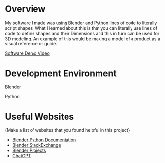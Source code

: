 # Overview

My software I made was using Blender and Python lines of code to literally script shapes.
What I learned about this is that you can literally use lines of code to define shapes and their
Dimensions and this in turn can be used for 3D modeling. An example of this would be making a model 
of a product as a visual reference or guide. 

[Software Demo Video](https://youtu.be/KQxmn_wUkCY)

# Development Environment

Blender

Python

# Useful Websites

{Make a list of websites that you found helpful in this project}
* [Blender Python Documentation](https://docs.blender.org/api/current/index.html)
* [Blender StackExchange](https://blender.stackexchange.com/questions/111661/creating-shape-keys-using-python)
* [Blender Projects](https://projects.blender.org/blender/blender/issues/98890)
* [ChatGPT](https://chat.openai.com/)
